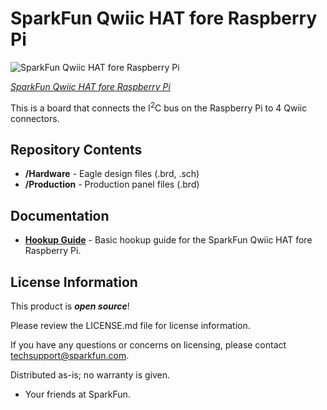 SparkFun Qwiic HAT fore Raspberry Pi
========================================

![SparkFun Qwiic HAT fore Raspberry Pi](https://cdn.sparkfun.com/assets/parts/1/2/4/9/5/14459-01.jpg)

[*SparkFun Qwiic HAT fore Raspberry Pi*](https://www.sparkfun.com/products/14459)

This is a board that connects the I<sup>2</sup>C bus on the Raspberry Pi to 4 Qwiic connectors.

Repository Contents
-------------------

* **/Hardware** - Eagle design files (.brd, .sch)
* **/Production** - Production panel files (.brd)

Documentation
--------------
* **[Hookup Guide](https://learn.sparkfun.com/tutorials/qwiic-hat-for-raspberry-pi-hookup-guide)** - Basic hookup guide for the SparkFun Qwiic HAT fore Raspberry Pi.

License Information
-------------------

This product is _**open source**_! 

Please review the LICENSE.md file for license information. 

If you have any questions or concerns on licensing, please contact techsupport@sparkfun.com.

Distributed as-is; no warranty is given.

- Your friends at SparkFun.

_<COLLABORATION CREDIT>_
